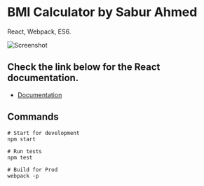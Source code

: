 # BMI Calculator by Sabur Ahmed

React, Webpack, ES6.

![Screenshot](https://github.com/kirstywilliams/bmi-calc/blob/master/docs/calc.png)

## Check the link below for the React documentation.

- [Documentation](https://facebook.github.io/react/docs/getting-started.html)

## Commands

```
# Start for development
npm start

# Run tests
npm test

# Build for Prod
webpack -p
```
